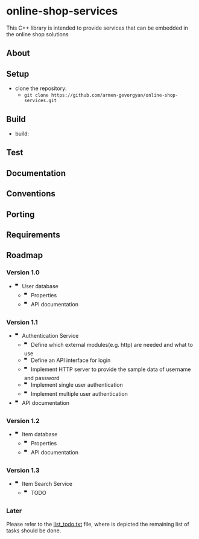 # online-shop-services
This C++ library is intended to provide services that can be embedded in the online shop solutions

## About

## Setup

- clone the repository:
    - `git clone https://github.com/armen-gevorgyan/online-shop-services.git`


## Build

- build:


## Test

## Documentation

## Conventions

## Porting

## Requirements

## Roadmap

### Version 1.0
- 🬀 User database
    - 🬀 Properties
    - 🬀 API documentation    

### Version 1.1
- 🬀 Authentication Service
    - 🬀 Define which external modules(e.g. http) are needed and what to use
    - 🬀 Define an API interface for login
    - 🬀 Implement HTTP server to provide the sample data of username and password
    - 🬀 Implement single user authentication
    - 🬀 Implement multiple user authentication
- 🬀 API documentation

### Version 1.2
- 🬀 Item database
    - 🬀 Properties
    - 🬀 API documentation    

### Version 1.3
- 🬀 Item Search Service
    - 🬀 TODO

### Later
Please refer to the [list_todo.txt](https://github.com/armen-gevorgyan/online-shop-services/blob/master/list_todo.txt) file, where is depicted the remaining list of tasks should be done.